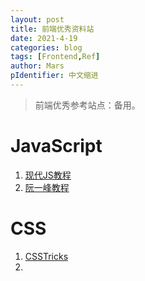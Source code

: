 ```yaml
---
layout: post
title: 前端优秀资料站
date: 2021-4-19
categories: blog
tags: [Frontend,Ref]
author: Mars
pIdentifier: 中文缩进
---
```


> 前端优秀参考站点：备用。

# JavaScript
1. [现代JS教程](https://zh.javascript.info/)
2. [阮一峰教程](https://javascript.ruanyifeng.com/)

# CSS
1. [CSSTricks](https://css-tricks.com/)
2. 